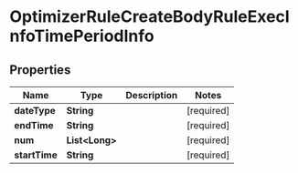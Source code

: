 # OptimizerRuleCreateBodyRuleExecInfoTimePeriodInfo

## Properties
Name | Type | Description | Notes
------------ | ------------- | ------------- | -------------
**dateType** | **String** |  |[required]  
**endTime** | **String** |  |[required]  
**num** | **List&lt;Long&gt;** |  |[required]  
**startTime** | **String** |  |[required]  
